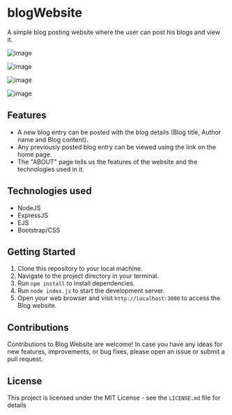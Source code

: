 # blogWebsite
A simple blog posting website where the user can post his blogs and view it.

![image](https://github.com/ujjwi/blogWebsite/assets/131232351/246f1e1a-8070-468c-9716-bf3d769eebde)

![image](https://github.com/ujjwi/blogWebsite/assets/131232351/b5bb5019-6a9c-459b-a4d0-92364c40ffe5)

![image](https://github.com/ujjwi/blogWebsite/assets/131232351/e2b7ece3-ed55-4deb-8603-f297d3911b3d)

![image](https://github.com/ujjwi/blogWebsite/assets/131232351/8556ec87-f46f-4939-9666-398e221e80fb)



## Features

* A new blog entry can be posted with the blog details (Blog title, Author name and Blog content).
* Any previously posted blog entry can be viewed using the link on the home page.
* The "ABOUT" page tells us the features of the website and the technologies used in it.

## Technologies used

* NodeJS
* ExpressJS
* EJS
* Bootstrap/CSS

## Getting Started

1. Clone this repository to your local machine.
2. Navigate to the project directory in your terminal.
3. Run `npm install` to install dependencies.
4. Run `node index.js` to start the development server.
7. Open your web browser and visit `http://localhost:3000` to access the Blog website.

## Contributions

Contributions to Blog Website are welcome! In case you have any ideas for new features, improvements, or bug fixes, please open an issue or submit a pull request.

## License

This project is licensed under the MIT License - see the `LICENSE.md` file for details

